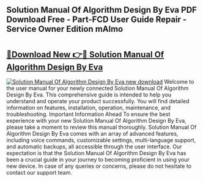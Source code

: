## Solution Manual Of Algorithm Design By Eva PDF Download Free - Part-FCD User Guide Repair - Service Owner Edition mAlmo

# <h2><a href="http://bc72555.oget.top/?id=Solution+Manual+Of+Algorithm+Design+By+Eva">🔗Download New 👉🔴 Solution Manual Of Algorithm Design By Eva</a></h2>

[![Solution Manual Of Algorithm Design By Eva new download](https://i.imgur.com/5g1atiW.png)](http://bc72555.oget.top/?id=Solution+Manual+Of+Algorithm+Design+By+Eva)
Welcome to the user manual for your newly connected Solution Manual Of Algorithm Design By Eva. This comprehensive guide is intended to help you understand and operate your product successfully. You will find detailed information on features, installation, operation, maintenance, and troubleshooting. Important Information Ahead To ensure the best experience with your new Solution Manual Of Algorithm Design By Eva, please take a moment to review this manual thoroughly. Solution Manual Of Algorithm Design By Eva comes with an array of advanced features, including voice commands, customizable settings, multi-language support, and automatic backups, all accessible through the user interface. Our expectation is that the Solution Manual Of Algorithm Design By Eva has been a crucial guide in your journey to becoming proficient in using your new device. In case of any queries or concerns, please do not hesitate to contact our support team.
